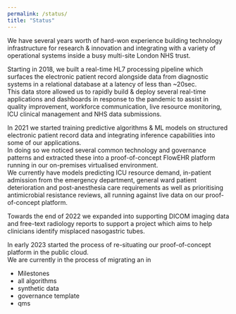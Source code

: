 ```yaml
---
permalink: /status/
title: "Status"
---
```


We have several years worth of hard-won experience building technology infrastructure for research & innovation and 
integrating with a variety of operational systems inside a busy multi-site London NHS trust.

Starting in 2018, we built a real-time HL7 processing pipeline which surfaces the electronic patient record alongside data from
diagnostic systems in a relational database at a latency of less than ~20sec.  
This data store allowed us to rapidly build & deploy several real-time applications and dashboards in response to the pandemic to assist
in quality improvement, workforce communication, live resource monitoring, ICU clinical management and NHS data submissions.

In 2021 we started training predictive algorithms & ML models on structured electronic patient record data and 
integrating inference capabilities into some of our applications.  
In doing so we noticed several common technology and governance patterns and extracted these into a proof-of-concept FlowEHR platform running 
in our on-premises virtualised environment.  
We currently have models predicting ICU resource demand, in-patient admission from the emergency department, general ward patient deterioration
and post-anesthesia care requirements as well as prioritising antimicrobial resistance reviews, all running against live data on our proof-of-concept platform.

Towards the end of 2022 we expanded into supporting DICOM imaging data and free-text radiology reports to support a project which aims to
help clinicians identify misplaced nasogastric tubes.  

In early 2023 started the process of re-situating our proof-of-concept platform in the public cloud.  
We are currently in the process of migrating an in


- Milestones
- all algorithms
- synthetic data
- governance template
- qms
